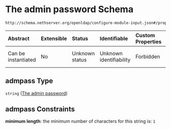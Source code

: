 # The admin password Schema

```txt
http://schema.nethserver.org/openldap/configure-module-input.json#/properties/admpass
```



| Abstract            | Extensible | Status         | Identifiable            | Custom Properties | Additional Properties | Access Restrictions | Defined In                                                                                   |
| :------------------ | :--------- | :------------- | :---------------------- | :---------------- | :-------------------- | :------------------ | :------------------------------------------------------------------------------------------- |
| Can be instantiated | No         | Unknown status | Unknown identifiability | Forbidden         | Allowed               | none                | [configure-module-input.json\*](openldap/configure-module-input.json "open original schema") |

## admpass Type

`string` ([The admin password](configure-module-input-properties-the-admin-password.md))

## admpass Constraints

**minimum length**: the minimum number of characters for this string is: `1`
